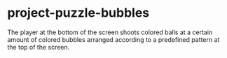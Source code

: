 # project-puzzle-bubbles


The player at the bottom of the screen shoots colored balls at a certain amount of colored bubbles arranged according to a predefined pattern at the top of the screen.
